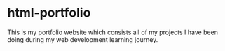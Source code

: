 # html-portfolio
This is my portfolio website which consists all of my projects I have been doing during my web development learning journey.
